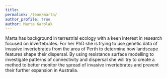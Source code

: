 ```yaml
---
title:
permalink: /team/marta/
author_profile: true
author: Marta Karolak
---
```

Marta has background in terrestrial ecology with a keen interest in research focused on invertebrates. For her PhD she is trying to use genetic data of invasive invertebrates from the area of Perth to determine how landscape features shape their dispersal. By using resistance surface modelling to investigate patterns of connectivity and dispersal she will try to create a method to better monitor the spread of invasive invertebrates and prevent their further expansion in Australia. 